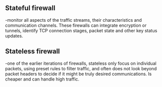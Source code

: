 

## Stateful firewall 
-monitor all aspects of the traffic streams, their characteristics and communication channels. These firewalls can integrate encryption or tunnels, identify TCP connection stages, packet state and other key status updates.

## Stateless firewall
-one of the earlier iterations of firewalls, stateless only focus on individual packets, using preset rules to filter traffic, and often does not look beyond packet headers to decide if it might be truly desired communications. Is cheaper and can handle high traffic.
